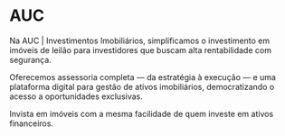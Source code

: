 # AUC

Na AUC | Investimentos Imobiliários, simplificamos o investimento em imóveis de leilão para investidores que buscam alta rentabilidade com segurança.

Oferecemos assessoria completa — da estratégia à execução — e uma plataforma digital para gestão de ativos imobiliários, democratizando o acesso a oportunidades exclusivas.

Invista em imóveis com a mesma facilidade de quem investe em ativos financeiros.
